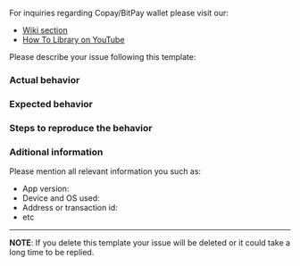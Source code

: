 For inquiries regarding Copay/BitPay wallet please visit our: 

  * [Wiki section](https://github.com/bitpay/copay/wiki/COPAY---FAQ) 
  * [How To Library on YouTube](https://www.youtube.com/user/BitPayVideos/playlists)

Please describe your issue following this template:

### Actual behavior


### Expected behavior


### Steps to reproduce the behavior


### Aditional information
Please mention all relevant information you such as:

* App version:
* Device and OS used:
* Address or transaction id:
* etc

***
**NOTE**: If you delete this template your issue will be deleted or it could take a long time to be replied.
